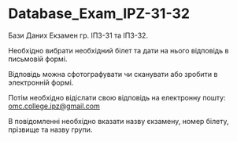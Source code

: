 # Database_Exam_IPZ-31-32
Бази Даних Екзамен гр. ІПЗ-31 та ІПЗ-32.

Необхідно вибрати необхідний білет та дати на нього відповідь в письмовій формі.

Відповідь можна сфотографувати чи сканувати або зробити в электронній формі.

Потім необхідно відіслати свою відповідь на електронну пошту: omc.college.ipz@gmail.com

В повідомленні необхідно вказати назву єкзамену, номер білету, прізвище та назву групи. 
